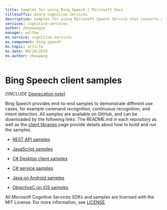 ```yaml
---
title: Samples for using Bing Speech | Microsoft Docs
titlesuffix: Azure Cognitive Services
description: Samples for using Microsoft Speech Service that converts spoken audio to text.
services: cognitive-services
author: zhouwangzw
manager: wolfma
ms.service: cognitive-services
ms.component: bing-speech
ms.topic: article
ms.date: 09/18/2018
ms.author: zhouwang
---
```

# Bing Speech client samples

[!INCLUDE [Deprecation note](../../../includes/cognitive-services-bing-speech-api-deprecation-note.md)]
 
Bing Speech provides end-to-end samples to demonstrate different use cases, for example command recognition, continuous recognition, and intent detection. All samples are available on GitHub, and can be downloaded by the following links: The README.md in each repository as well as the [client libraries](GetStarted/GetStartedClientLibraries.md) page provide details about how to build and run the samples.

- [REST API samples](https://github.com/Azure-Samples/SpeechToText-REST)

- [JavaScript samples](https://github.com/Azure-Samples/SpeechToText-WebSockets-Javascript)

- [C# Desktop client samples](https://github.com/Azure-Samples/Cognitive-Speech-STT-Windows)

- [C# service samples](https://github.com/Azure-Samples/Cognitive-Speech-STT-ServiceLibrary)

- [Java on Android samples](https://github.com/Azure-Samples/Cognitive-Speech-STT-Android)

- [ObjectiveC on iOS samples](https://github.com/Azure-Samples/Cognitive-Speech-STT-iOS)

All Microsoft Cognitive Services SDKs and samples are licensed with the MIT License. For more information, see [LICENSE](https://github.com/Azure-Samples/SpeechToText-REST/blob/master/LICENSE).
